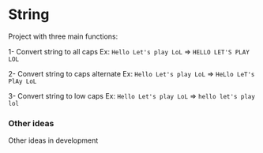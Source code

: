 # String

Project with three main functions:

1- Convert string to all caps
Ex: `Hello Let's play LoL` => `HELLO LET'S PLAY LOL`

2- Convert string to caps alternate
Ex: `Hello Let's play LoL` => `HeLlo LeT's PlAy LoL`

3- Convert string to low caps
Ex: `Hello Let's play LoL` => `hello let's play lol`

### Other ideas
Other ideas in development
